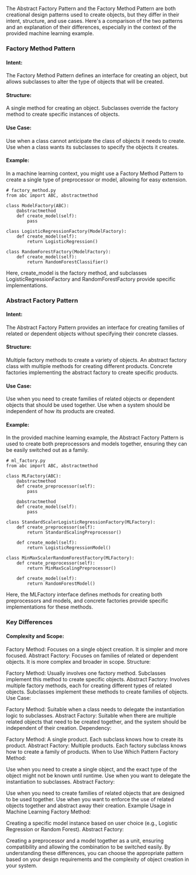The Abstract Factory Pattern and the Factory Method Pattern are both creational design patterns used to create objects, but they differ in their intent, structure, and use cases. Here's a comparison of the two patterns and an explanation of their differences, especially in the context of the provided machine learning example.

### Factory Method Pattern
#### Intent:

The Factory Method Pattern defines an interface for creating an object, but allows subclasses to alter the type of objects that will be created.

#### Structure:

A single method for creating an object.
Subclasses override the factory method to create specific instances of objects.

#### Use Case:

Use when a class cannot anticipate the class of objects it needs to create.
Use when a class wants its subclasses to specify the objects it creates.

#### Example:
In a machine learning context, you might use a Factory Method Pattern to create a single type of preprocessor or model, allowing for easy extension.

```
# factory_method.py
from abc import ABC, abstractmethod

class ModelFactory(ABC):
    @abstractmethod
    def create_model(self):
        pass

class LogisticRegressionFactory(ModelFactory):
    def create_model(self):
        return LogisticRegression()

class RandomForestFactory(ModelFactory):
    def create_model(self):
        return RandomForestClassifier()
```
Here, create_model is the factory method, and subclasses LogisticRegressionFactory and RandomForestFactory provide specific implementations.

### Abstract Factory Pattern

#### Intent:

The Abstract Factory Pattern provides an interface for creating families of related or dependent objects without specifying their concrete classes.

#### Structure:

Multiple factory methods to create a variety of objects.
An abstract factory class with multiple methods for creating different products.
Concrete factories implementing the abstract factory to create specific products.

#### Use Case:

Use when you need to create families of related objects or dependent objects that should be used together.
Use when a system should be independent of how its products are created.

#### Example:
In the provided machine learning example, the Abstract Factory Pattern is used to create both preprocessors and models together, ensuring they can be easily switched out as a family.

```
# ml_factory.py
from abc import ABC, abstractmethod

class MLFactory(ABC):
    @abstractmethod
    def create_preprocessor(self):
        pass

    @abstractmethod
    def create_model(self):
        pass

class StandardScalerLogisticRegressionFactory(MLFactory):
    def create_preprocessor(self):
        return StandardScalingPreprocessor()

    def create_model(self):
        return LogisticRegressionModel()

class MinMaxScalerRandomForestFactory(MLFactory):
    def create_preprocessor(self):
        return MinMaxScalingPreprocessor()

    def create_model(self):
        return RandomForestModel()
```
Here, the MLFactory interface defines methods for creating both preprocessors and models, and concrete factories provide specific implementations for these methods.

### Key Differences

#### Complexity and Scope:

Factory Method: Focuses on a single object creation. It is simpler and more focused.
Abstract Factory: Focuses on families of related or dependent objects. It is more complex and broader in scope.
Structure:

Factory Method: Usually involves one factory method. Subclasses implement this method to create specific objects.
Abstract Factory: Involves multiple factory methods, each for creating different types of related objects. Subclasses implement these methods to create families of objects.
Use Case:

Factory Method: Suitable when a class needs to delegate the instantiation logic to subclasses.
Abstract Factory: Suitable when there are multiple related objects that need to be created together, and the system should be independent of their creation.
Dependency:

Factory Method: A single product. Each subclass knows how to create its product.
Abstract Factory: Multiple products. Each factory subclass knows how to create a family of products.
When to Use Which Pattern
Factory Method:

Use when you need to create a single object, and the exact type of the object might not be known until runtime.
Use when you want to delegate the instantiation to subclasses.
Abstract Factory:

Use when you need to create families of related objects that are designed to be used together.
Use when you want to enforce the use of related objects together and abstract away their creation.
Example Usage in Machine Learning
Factory Method:

Creating a specific model instance based on user choice (e.g., Logistic Regression or Random Forest).
Abstract Factory:

Creating a preprocessor and a model together as a unit, ensuring compatibility and allowing the combination to be switched easily.
By understanding these differences, you can choose the appropriate pattern based on your design requirements and the complexity of object creation in your system.